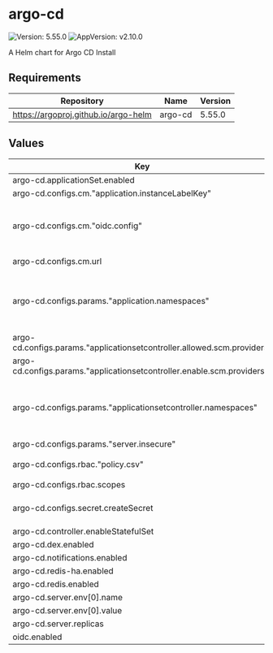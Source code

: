 # argo-cd

![Version: 5.55.0](https://img.shields.io/badge/Version-5.55.0-informational?style=flat-square) ![AppVersion: v2.10.0](https://img.shields.io/badge/AppVersion-v2.10.0-informational?style=flat-square)

A Helm chart for Argo CD Install

## Requirements

| Repository | Name | Version |
|------------|------|---------|
| https://argoproj.github.io/argo-helm | argo-cd | 5.55.0 |

## Values

| Key | Type | Default | Description |
|-----|------|---------|-------------|
| argo-cd.applicationSet.enabled | bool | `true` |  |
| argo-cd.configs.cm."application.instanceLabelKey" | string | `"argocd.argoproj.io/instance-edp"` |  |
| argo-cd.configs.cm."oidc.config" | string | `"name: Keycloak\nissuer: https://keycloak.eks-core.aws.main.edp.projects.epam.com/auth/realms/okd-sandbox\nclientID: argocd-tenant\nclientSecret: $keycloak-client-argocd-secret:clientSecret\nrequestedScopes:\n  - openid\n  - profile\n  - email\n  - groups\n"` |  |
| argo-cd.configs.cm.url | string | `"https://argocd-dev.apps.okd-sandbox.aws.main.edp.projects.epam.com"` |  |
| argo-cd.configs.params."application.namespaces" | string | `"edp-delivery-ot-delivery-dev, edp-delivery-mm-delivery-dev, edp-delivery-okd-qa-okd, edp-delivery-az-delivery-dev, edp-delivery-okd-sit-okd, edp-delivery-vp-dev, edp-delivery-sk-dev, edp-delivery-ms-delivery-dev, edp-delivery-okd-qa-qa, edp-delivery-zm-dev, edp-delivery-os-dev, edp-delivery-sf-dev, edp-delivery-vp-dev,"` |  |
| argo-cd.configs.params."applicationsetcontroller.allowed.scm.providers" | string | `"https://git.example.com/,https://gitlab.example.com/"` |  |
| argo-cd.configs.params."applicationsetcontroller.enable.scm.providers" | string | `"false"` |  |
| argo-cd.configs.params."applicationsetcontroller.namespaces" | string | `"edp-delivery-ot-delivery-dev, edp-delivery-mm-delivery-dev, edp-delivery-okd-qa-okd, edp-delivery-az-delivery-dev, edp-delivery-okd-sit-okd, edp-delivery-vp-dev, edp-delivery-sk-dev, edp-delivery-ms-delivery-dev, edp-delivery-okd-qa-qa, edp-delivery-zm-dev, edp-delivery-os-dev, edp-delivery-sf-dev, edp-delivery-vp-dev,"` |  |
| argo-cd.configs.params."server.insecure" | bool | `true` |  |
| argo-cd.configs.rbac."policy.csv" | string | `"# default global admins\ng, Administrator, role:admin\n# Default global developers\ng, Developer, role:readonly\n"` |  |
| argo-cd.configs.rbac.scopes | string | `"[groups]"` |  |
| argo-cd.configs.secret.createSecret | bool | `true` | Create the argocd-secret |
| argo-cd.controller.enableStatefulSet | bool | `true` |  |
| argo-cd.dex.enabled | bool | `false` |  |
| argo-cd.notifications.enabled | bool | `false` |  |
| argo-cd.redis-ha.enabled | bool | `true` |  |
| argo-cd.redis.enabled | bool | `false` |  |
| argo-cd.server.env[0].name | string | `"ARGOCD_API_SERVER_REPLICAS"` |  |
| argo-cd.server.env[0].value | string | `"1"` |  |
| argo-cd.server.replicas | int | `1` |  |
| oidc.enabled | bool | `true` |  |

